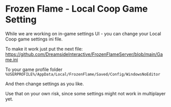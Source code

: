 # Frozen Flame - Local Coop Game Setting
While we are working on in-game settings UI -  you can change your Local Coop game settings ini file.

To make it work just put the next file:
https://github.com/DreamsideInteractive/FrozenFlameServer/blob/main/Game.ini

To your game profile folder `%USERPROFILE%/AppData/Local/FrozenFlame/Saved/Config/WindowsNoEditor`

And then change settings as you like.

Use that on your own risk, since some settings might not work in multiplayer yet.
